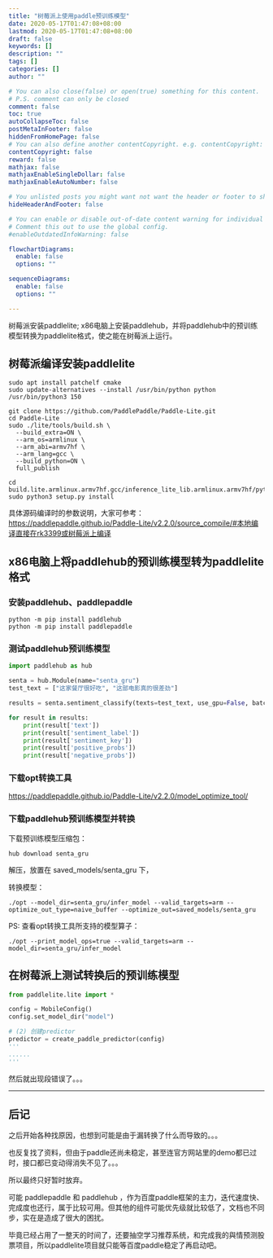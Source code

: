 ```yaml
---
title: "树莓派上使用paddle预训练模型"
date: 2020-05-17T01:47:08+08:00
lastmod: 2020-05-17T01:47:08+08:00
draft: false
keywords: []
description: ""
tags: []
categories: []
author: ""

# You can also close(false) or open(true) something for this content.
# P.S. comment can only be closed
comment: false
toc: true
autoCollapseToc: false
postMetaInFooter: false
hiddenFromHomePage: false
# You can also define another contentCopyright. e.g. contentCopyright: "This is another copyright."
contentCopyright: false
reward: false
mathjax: false
mathjaxEnableSingleDollar: false
mathjaxEnableAutoNumber: false

# You unlisted posts you might want not want the header or footer to show
hideHeaderAndFooter: false

# You can enable or disable out-of-date content warning for individual post.
# Comment this out to use the global config.
#enableOutdatedInfoWarning: false

flowchartDiagrams:
  enable: false
  options: ""

sequenceDiagrams: 
  enable: false
  options: ""

---
```


树莓派安装paddlelite;
x86电脑上安装paddlehub，并将paddlehub中的预训练模型转换为paddlelite格式，使之能在树莓派上运行。

## **树莓派编译安装paddlelite**

```shell
sudo apt install patchelf cmake
sudo update-alternatives --install /usr/bin/python python /usr/bin/python3 150

git clone https://github.com/PaddlePaddle/Paddle-Lite.git
cd Paddle-Lite
sudo ./lite/tools/build.sh \
  --build_extra=ON \
  --arm_os=armlinux \
  --arm_abi=armv7hf \
  --arm_lang=gcc \
  --build_python=ON \
  full_publish

cd build.lite.armlinux.armv7hf.gcc/inference_lite_lib.armlinux.armv7hf/python/install
sudo python3 setup.py install
```

具体源码编译时的参数说明，大家可参考：<https://paddlepaddle.github.io/Paddle-Lite/v2.2.0/source_compile/#本地编译直接在rk3399或树莓派上编译>

## **x86电脑上将paddlehub的预训练模型转为paddlelite格式**

### 安装paddlehub、paddlepaddle

```shell
python -m pip install paddlehub
python -m pip install paddlepaddle
```

### 测试paddlehub预训练模型

```python
import paddlehub as hub

senta = hub.Module(name="senta_gru")
test_text = ["这家餐厅很好吃", "这部电影真的很差劲"]

results = senta.sentiment_classify(texts=test_text, use_gpu=False, batch_size=1)

for result in results:
    print(result['text'])
    print(result['sentiment_label'])
    print(result['sentiment_key'])
    print(result['positive_probs'])
    print(result['negative_probs'])
```

### 下载opt转换工具

<https://paddlepaddle.github.io/Paddle-Lite/v2.2.0/model_optimize_tool/>

### 下载paddlehub预训练模型并转换

下载预训练模型压缩包：

```shell
hub download senta_gru
```

解压，放置在 saved_models/senta_gru 下，

转换模型：

```shell
./opt --model_dir=senta_gru/infer_model --valid_targets=arm --optimize_out_type=naive_buffer --optimize_out=saved_models/senta_gru
```

PS: 查看opt转换工具所支持的模型算子：

```shell
./opt --print_model_ops=true --valid_targets=arm --model_dir=senta_gru/infer_model
```

## **在树莓派上测试转换后的预训练模型**

```python
from paddlelite.lite import *

config = MobileConfig()
config.set_model_dir("model")

# (2) 创建predictor
predictor = create_paddle_predictor(config)
'''
......
'''
```

然后就出现段错误了。。。

-------------------------------------------

## **后记**

之后开始各种找原因，也想到可能是由于漏转换了什么而导致的。。。

也反复找了资料，但由于paddle还尚未稳定，甚至连官方网站里的demo都已过时，接口都已变动得消失不见了。。。

所以最终只好暂时放弃。

可能 paddlepaddle 和 paddlehub ，作为百度paddle框架的主力，迭代速度快、完成度也还行，属于比较可用。但其他的组件可能优先级就比较低了，文档也不同步，实在是造成了很大的困扰。

毕竟已经占用了一整天的时间了，还要抽空学习推荐系统，和完成我的與情预测股票项目，所以paddlelite项目就只能等百度paddle稳定了再启动吧。
